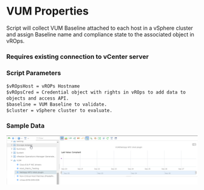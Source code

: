 # VUM Properties

Script will collect VUM Baseline attached to each host in a vSphere cluster and assign Baseline name and compliance state to the associated object in vROps.

### Requires existing connection to vCenter server

### Script Parameters

    $vROpsHost = vROPs Hostname
    $vROpsCred = Credential object with rights in vROps to add data to objects and access API.
    $baseline = VUM Baseline to validate.
    $cluster = vSphere cluster to evaluate.

### Sample Data

![](Sample/2019-09-26-21-19-09.png)